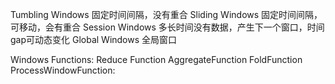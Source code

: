 Tumbling Windows 固定时间间隔，没有重合
Sliding Windows 固定时间间隔，可移动，会有重合
Session Windows 多长时间没有数据，产生下一个窗口，时间gap可动态变化
Global Windows 全局窗口

Windows Functions:
Reduce Function
AggregateFunction
FoldFunction
ProcessWindowFunction:

